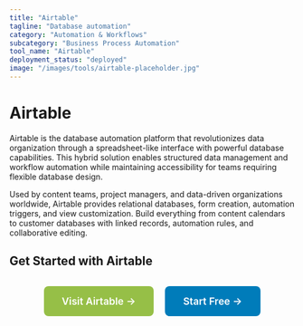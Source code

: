 ```yaml
---
title: "Airtable"
tagline: "Database automation"
category: "Automation & Workflows"
subcategory: "Business Process Automation"
tool_name: "Airtable"
deployment_status: "deployed"
image: "/images/tools/airtable-placeholder.jpg"
---
```


# Airtable

Airtable is the database automation platform that revolutionizes data organization through a spreadsheet-like interface with powerful database capabilities. This hybrid solution enables structured data management and workflow automation while maintaining accessibility for teams requiring flexible database design.

Used by content teams, project managers, and data-driven organizations worldwide, Airtable provides relational databases, form creation, automation triggers, and view customization. Build everything from content calendars to customer databases with linked records, automation rules, and collaborative editing.

## Get Started with Airtable

<div style="text-align: center; margin: 2rem 0;">
  <a href="https://airtable.com" target="_blank" rel="noopener noreferrer" style="display: inline-block; background: #96BF47; color: white; padding: 1rem 2rem; text-decoration: none; border-radius: 8px; font-weight: 600; font-size: 1.1rem; margin-right: 1rem;">Visit Airtable →</a>
  <a href="https://airtable.com/signup" target="_blank" rel="noopener noreferrer" style="display: inline-block; background: #007cba; color: white; padding: 1rem 2rem; text-decoration: none; border-radius: 8px; font-weight: 600; font-size: 1.1rem;">Start Free →</a>
</div>